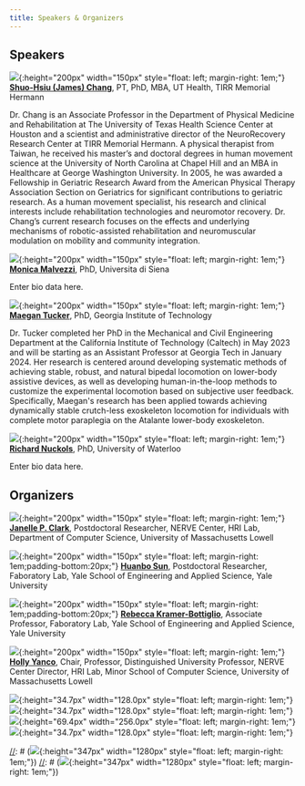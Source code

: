 ```yaml
---
title: Speakers & Organizers
---
```


## Speakers

![](/assets/images/Chang.jpg){:height="200px" width="150px" style="float: left; margin-right: 1em;"}
**[Shuo-Hsiu (James) Chang](https://med.uth.edu/pmr/2022/10/28/shuo-hsiu-james-chang-pt-phd/)**, PT, PhD, MBA, UT Health, TIRR Memorial Hermann

Dr. Chang is an Associate Professor in the Department of Physical Medicine and Rehabilitation at The University of Texas Health Science Center at Houston and a scientist and administrative director of the NeuroRecovery Research Center at TIRR Memorial Hermann. A physical therapist from Taiwan, he received his master’s and doctoral degrees in human movement science at the University of North Carolina at Chapel Hill and an MBA in Healthcare at George Washington University. In 2005, he was awarded a Fellowship in Geriatric Research Award from the American Physical Therapy Association Section on Geriatrics for significant contributions to geriatric research. As a human movement specialist, his research and clinical interests include rehabilitation technologies and neuromotor recovery. Dr. Chang’s current research focuses on the effects and underlying mechanisms of robotic-assisted rehabilitation and neuromuscular modulation on mobility and community integration. 

![](/assets/images/LogoNoText.png){:height="200px" width="150px" style="float: left; margin-right: 1em;"}
**[Monica Malvezzi](https://docenti.unisi.it/en/malvezzi)**, PhD, Universita di Siena

Enter bio data here. 

![](/assets/images/Tucker.jpg){:height="200px" width="150px" style="float: left; margin-right: 1em;"}
**[Maegan Tucker](https://maegantucker.com/)**, PhD, Georgia Institute of Technology

Dr. Tucker completed her PhD in the Mechanical and Civil Engineering Department at the California Institute of Technology (Caltech) in May 2023 and will be starting as an Assistant Professor at Georgia Tech in January 2024. Her research is centered around developing systematic methods of achieving stable, robust, and natural bipedal locomotion on lower-body assistive devices, as well as developing human-in-the-loop methods to customize the experimental locomotion based on subjective user feedback. Specifically, Maegan's research has been applied towards achieving dynamically stable crutch-less exoskeleton locomotion for individuals with complete motor paraplegia on the Atalante lower-body exoskeleton. 

![](/assets/images/LogoNoText.png){:height="200px" width="150px" style="float: left; margin-right: 1em;"}
**[Richard Nuckols](https://www.nuckolslab.com/)**, PhD, University of Waterloo

Enter bio data here. 


## Organizers

![](/assets/images/jclark.jpg){:height="200px" width="150px" style="float: left; margin-right: 1em;"}
**[Janelle P. Clark](http://www.linkedin.com/in/janelle-clark)**, Postdoctoral Researcher, NERVE Center, HRI Lab, Department of Computer Science, University of Massachusetts Lowell                                                                                                                                                                                                                                                                                                                                                                                                                                                                                                                                                                                                                                                                                                                                                                              

![](/assets/images/Huanbo.png){:height="200px" width="150px" style="float: left; margin-right: 1em;padding-bottom:20px;"}
**[Huanbo Sun](https://is.mpg.de/person/shuanbo)**, Postdoctoral Researcher, Faboratory Lab, Yale School of Engineering and Applied Science, Yale University        









![](/assets/images/Rebecca.jpg){:height="200px" width="150px" style="float: left; margin-right: 1em;padding-bottom:20px;"}
**[Rebecca Kramer-Bottiglio]([https://is.mpg.de/person/shuanbo](https://seas.yale.edu/faculty-research/faculty-directory/rebecca-kramer-bottiglio))**, Associate Professor, Faboratory Lab, Yale School of Engineering and Applied Science, Yale University                                                                                                                                                                                                                                                                                                                                                                                                                                                                                                                                                                                                                                                                                                                                                                                                          

![](/assets/images/Yanco.jpg){:height="200px" width="150px" style="float: left; margin-right: 1em;"}
**[Holly Yanco](https://www.linkedin.com/in/holly-yanco-59018313)**, Chair, Professor, Distinguished University Professor, NERVE Center Director, HRI Lab, Minor School of Computer Science, University of Massachusetts Lowell

![](/assets/images/yale.png){:height="34.7px" width="128.0px" style="float: left; margin-right: 1em;"}
![](/assets/images/UML.png){:height="34.7px" width="128.0px" style="float: left; margin-right: 1em;"}
![](/assets/images/nerve.jpg){:height="69.4px" width="256.0px" style="float: left; margin-right: 1em;"}
![](/assets/images/NSF.png){:height="34.7px" width="128.0px" style="float: left; margin-right: 1em;"}

[//]: # (images NOT uploaded)
[//]: # (![](/assets/images/faboratory.png){:height="347px" width="1280px" style="float: left; margin-right: 1em;"})
[//]: # (![](/assets/images/cifellow.png){:height="347px" width="1280px" style="float: left; margin-right: 1em;"})
